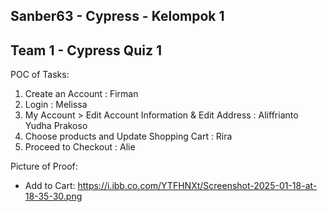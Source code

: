## Sanber63 - Cypress - Kelompok 1
## Team 1 - Cypress Quiz 1

POC of Tasks:
1. Create an Account : Firman
2. Login : Melissa
3. My Account > Edit Account Information & Edit Address : Aliffrianto Yudha Prakoso
4. Choose products and Update Shopping Cart : Rira
5. Proceed to Checkout : Alie

Picture of Proof:
- Add to Cart: https://i.ibb.co.com/YTFHNXt/Screenshot-2025-01-18-at-18-35-30.png
 
